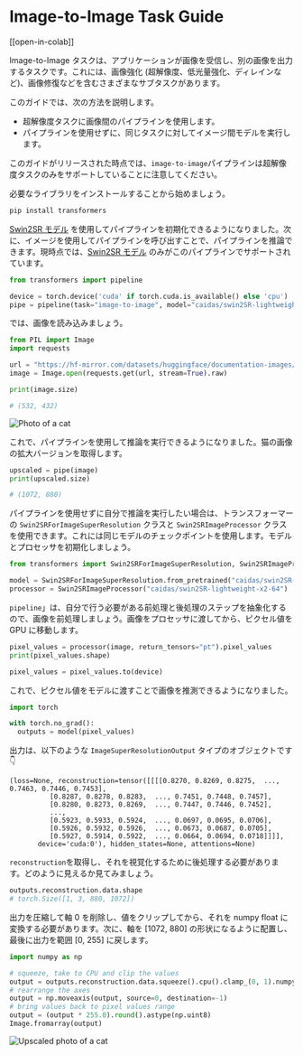 <!--Copyright 2023 The HuggingFace Team. All rights reserved.

Licensed under the Apache License, Version 2.0 (the "License"); you may not use this file except in compliance with
the License. You may obtain a copy of the License at

http://www.apache.org/licenses/LICENSE-2.0

Unless required by applicable law or agreed to in writing, software distributed under the License is distributed on
an "AS IS" BASIS, WITHOUT WARRANTIES OR CONDITIONS OF ANY KIND, either express or implied. See the License for the
specific language governing permissions and limitations under the License.

⚠️ Note that this file is in Markdown but contain specific syntax for our doc-builder (similar to MDX) that may not be
rendered properly in your Markdown viewer.

-->

# Image-to-Image Task Guide

[[open-in-colab]]

Image-to-Image タスクは、アプリケーションが画像を受信し、別の画像を出力するタスクです。これには、画像強化 (超解像度、低光量強化、ディレインなど)、画像修復などを含むさまざまなサブタスクがあります。

このガイドでは、次の方法を説明します。
- 超解像度タスクに画像間のパイプラインを使用します。
- パイプラインを使用せずに、同じタスクに対してイメージ間モデルを実行します。

このガイドがリリースされた時点では、`image-to-image`パイプラインは超解像度タスクのみをサポートしていることに注意してください。

必要なライブラリをインストールすることから始めましょう。

```bash
pip install transformers
```

[Swin2SR モデル](https://hf-mirror.com/caidas/swin2SR-lightweight-x2-64) を使用してパイプラインを初期化できるようになりました。次に、イメージを使用してパイプラインを呼び出すことで、パイプラインを推論できます。現時点では、[Swin2SR モデル](https://hf-mirror.com/models?sort=trending&search=swin2sr) のみがこのパイプラインでサポートされています。

```python
from transformers import pipeline

device = torch.device('cuda' if torch.cuda.is_available() else 'cpu')
pipe = pipeline(task="image-to-image", model="caidas/swin2SR-lightweight-x2-64", device=device)
```

では、画像を読み込みましょう。

```python
from PIL import Image
import requests

url = "https://hf-mirror.com/datasets/huggingface/documentation-images/resolve/main/transformers/tasks/cat.jpg"
image = Image.open(requests.get(url, stream=True).raw)

print(image.size)
```
```bash
# (532, 432)
```
<div class="flex justify-center">
     <img src="https://hf-mirror.com/datasets/huggingface/documentation-images/resolve/main/transformers/tasks/cat.jpg" alt="Photo of a cat"/>
</div>


これで、パイプラインを使用して推論を実行できるようになりました。猫の画像の拡大バージョンを取得します。

```python
upscaled = pipe(image)
print(upscaled.size)
```
```bash
# (1072, 880)
```

パイプラインを使用せずに自分で推論を実行したい場合は、トランスフォーマーの `Swin2SRForImageSuperResolution` クラスと `Swin2SRImageProcessor` クラスを使用できます。これには同じモデルのチェックポイントを使用します。モデルとプロセッサを初期化しましょう。

```python
from transformers import Swin2SRForImageSuperResolution, Swin2SRImageProcessor 

model = Swin2SRForImageSuperResolution.from_pretrained("caidas/swin2SR-lightweight-x2-64").to(device)
processor = Swin2SRImageProcessor("caidas/swin2SR-lightweight-x2-64")
```

`pipeline`」は、自分で行う必要がある前処理と後処理のステップを抽象化するので、画像を前処理しましょう。画像をプロセッサに渡してから、ピクセル値を GPU に移動します。

```python
pixel_values = processor(image, return_tensors="pt").pixel_values
print(pixel_values.shape)

pixel_values = pixel_values.to(device)
```

これで、ピクセル値をモデルに渡すことで画像を推測できるようになりました。

```python
import torch

with torch.no_grad():
  outputs = model(pixel_values)
```

出力は、以下のような `ImageSuperResolutionOutput` タイプのオブジェクトです 👇

```
(loss=None, reconstruction=tensor([[[[0.8270, 0.8269, 0.8275,  ..., 0.7463, 0.7446, 0.7453],
          [0.8287, 0.8278, 0.8283,  ..., 0.7451, 0.7448, 0.7457],
          [0.8280, 0.8273, 0.8269,  ..., 0.7447, 0.7446, 0.7452],
          ...,
          [0.5923, 0.5933, 0.5924,  ..., 0.0697, 0.0695, 0.0706],
          [0.5926, 0.5932, 0.5926,  ..., 0.0673, 0.0687, 0.0705],
          [0.5927, 0.5914, 0.5922,  ..., 0.0664, 0.0694, 0.0718]]]],
       device='cuda:0'), hidden_states=None, attentions=None)
```

`reconstruction`を取得し、それを視覚化するために後処理する必要があります。どのように見えるか見てみましょう。

```python
outputs.reconstruction.data.shape
# torch.Size([1, 3, 880, 1072])
```

出力を圧縮して軸 0 を削除し、値をクリップしてから、それを numpy float に変換する必要があります。次に、軸を [1072, 880] の形状になるように配置し、最後に出力を範囲 [0, 255] に戻します。

```python
import numpy as np

# squeeze, take to CPU and clip the values
output = outputs.reconstruction.data.squeeze().cpu().clamp_(0, 1).numpy()
# rearrange the axes
output = np.moveaxis(output, source=0, destination=-1)
# bring values back to pixel values range
output = (output * 255.0).round().astype(np.uint8)
Image.fromarray(output)
```
<div class="flex justify-center">
     <img src="https://hf-mirror.com/datasets/huggingface/documentation-images/resolve/main/transformers/tasks/cat_upscaled.png" alt="Upscaled photo of a cat"/>
</div>
